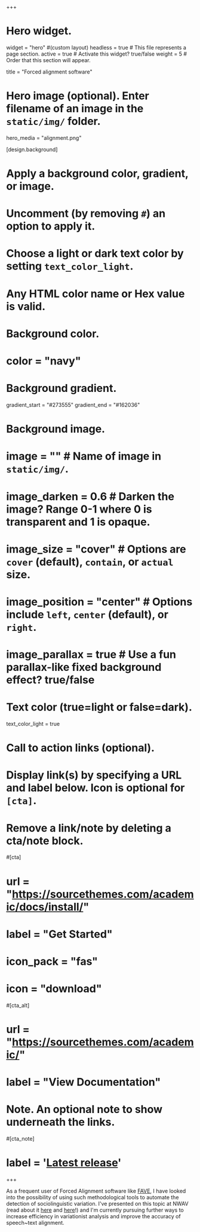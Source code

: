 +++
# Hero widget.
widget = "hero"  #(custom layout)
headless = true  # This file represents a page section.
active = true  # Activate this widget? true/false
weight = 5  # Order that this section will appear.

title = "Forced alignment software"

# Hero image (optional). Enter filename of an image in the `static/img/` folder.
hero_media = "alignment.png"

[design.background]
  # Apply a background color, gradient, or image.
  #   Uncomment (by removing `#`) an option to apply it.
  #   Choose a light or dark text color by setting `text_color_light`.
  #   Any HTML color name or Hex value is valid. 

  # Background color.
  # color = "navy"
  
  # Background gradient.
   gradient_start = "#273555"
   gradient_end = "#162036"
   
  # Background image.
  # image = ""  # Name of image in `static/img/`.
  # image_darken = 0.6  # Darken the image? Range 0-1 where 0 is transparent and 1 is opaque.
  # image_size = "cover"  #  Options are `cover` (default), `contain`, or `actual` size.
  # image_position = "center"  # Options include `left`, `center` (default), or `right`.
  # image_parallax = true  # Use a fun parallax-like fixed background effect? true/false
  
  # Text color (true=light or false=dark).
  text_color_light = true 

# Call to action links (optional).
#   Display link(s) by specifying a URL and label below. Icon is optional for `[cta]`.
#   Remove a link/note by deleting a cta/note block.
#[cta]
#  url = "https://sourcethemes.com/academic/docs/install/"
#  label = "Get Started"
#  icon_pack = "fas"
#  icon = "download"
  
#[cta_alt]
#  url = "https://sourcethemes.com/academic/"
#  label = "View Documentation"

# Note. An optional note to show underneath the links.
#[cta_note]
#  label = '<a class="js-github-release" href="https://sourcethemes.com/academic/updates" data-repo="gcushen/hugo-academic">Latest release<!-- V --></a>'
+++

As a frequent user of Forced Alignment software like [FAVE](https://github.com/JoFrhwld/FAVE/wiki/FAVE-align), I have looked into the possibility of using such methodological tools to automate the detection of sociolinguistic variation. I've presented on this topic at NWAV (read about it [here](http://repository.upenn.edu/pwpl/vol22/iss2/3/) and [here](../slides/2015_NWAV_slides.pdf)!) and I'm currently pursuing further ways to increase efficiency in variationist analysis and improve the accuracy of speech~text alignment.